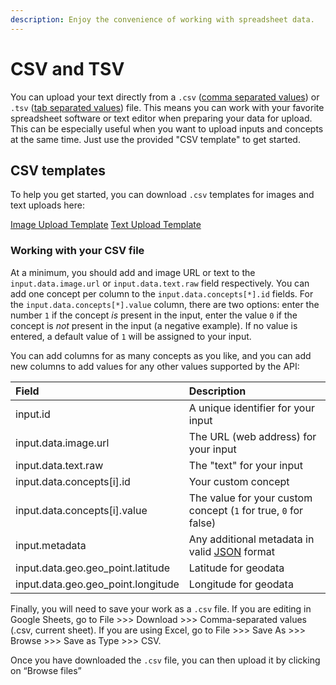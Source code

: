```yaml
---
description: Enjoy the convenience of working with spreadsheet data.
---
```


# CSV and TSV

You can upload your text directly from a `.csv` \([comma separated values](https://en.wikipedia.org/wiki/Comma-separated_values)\) or `.tsv` \([tab separated values](https://en.wikipedia.org/wiki/Tab-separated_values)\) file. This means you can work with your favorite spreadsheet software or text editor when preparing your data for upload. This can be especially useful when you want to upload inputs and concepts at the same time. Just use the provided "CSV template" to get started.

## CSV templates

To help you get started, you can download `.csv` templates for images and text uploads here:

[Image Upload Template](https://github.com/Clarifai/docs/tree/2b88c8e0d79fe52bd541c980599dec1c787beafa/.gitbook/assets/ClarifaiImageUploadTemplate.csv) [Text Upload Template](https://github.com/Clarifai/docs/tree/2b88c8e0d79fe52bd541c980599dec1c787beafa/.gitbook/assets/ClarifaiTextUploadTemplate.csv)

### Working with your CSV file

At a minimum, you should add and image URL or text to the `input.data.image.url` or `input.data.text.raw` field respectively. You can add one concept per column to the `input.data.concepts[*].id` fields. For the `input.data.concepts[*].value` column, there are two options: enter the number `1` if the concept _is_ present in the input, enter the value `0` if the concept is _not_ present in the input \(a negative example\). If no value is entered, a default value of `1` will be assigned to your input.

You can add columns for as many concepts as you like, and you can add new columns to add values for any other values supported by the API:

| Field | Description |
| :--- | :--- |
| input.id | A unique identifier for your input |
| input.data.image.url | The URL \(web address\) for your input |
| input.data.text.raw | The "text" for your input |
| input.data.concepts\[i\].id | Your custom concept |
| input.data.concepts\[i\].value | The value for your custom concept \(`1` for true, `0` for false\) |
| input.metadata | Any additional metadata in valid [JSON](https://www.json.org/json-en.html) format |
| input.data.geo.geo\_point.latitude | Latitude for geodata |
| input.data.geo.geo\_point.longitude | Longitude for geodata |

Finally, you will need to save your work as a `.csv` file. If you are editing in Google Sheets, go to File &gt;&gt;&gt; Download &gt;&gt;&gt; Comma-separated values \(.csv, current sheet\). If you are using Excel, go to File &gt;&gt;&gt; Save As &gt;&gt;&gt; Browse &gt;&gt;&gt; Save as Type &gt;&gt;&gt; CSV.

Once you have downloaded the `.csv` file, you can then upload it by clicking on “Browse files”

